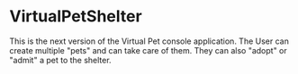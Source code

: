 # VirtualPetShelter
This is the next version of the Virtual Pet console application. The User can create multiple "pets" and can take care of them. They can also "adopt" or "admit" a pet to the shelter.
